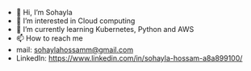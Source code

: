 - 👋 Hi, I’m Sohayla
- 👀 I’m interested in Cloud computing 
- 🌱 I’m currently learning Kubernetes, Python and AWS
- 📫 How to reach me
- mail: sohaylahossamm@gmail.com
- LinkedIn: https://www.linkedin.com/in/sohayla-hossam-a8a899100/


<!---
sohaylahossam/sohaylahossam is a ✨ special ✨ repository because its `README.md` (this file) appears on your GitHub profile.
You can click the Preview link to take a look at your changes.
--->
